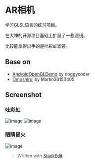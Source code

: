 
AR相机
===================================
学习GLSL语言的练习项目。
  
在大神的开源项目基础上扩展了一些滤镜。
  
比较能拿得出手的是吐彩虹滤镜。
  
Base on 
----------------------------------- 
* [AndroidOpenGLDemo](https://github.com/doggycoder/AndroidOpenGLDemo) by doggycoder
* [Omoshiroi](https://github.com/Martin20150405/Omoshiroi) by Martin20150405

Screenshot
-----------------------------------
### 吐彩虹
![image](https://github.com/SimonCherryGZ/ARCamera/raw/master/screenshots/GIF_1.gif)
![image](https://github.com/SimonCherryGZ/ARCamera/raw/master/screenshots/GIF_2.gif)

### 眼睛冒火
![image](https://github.com/SimonCherryGZ/ARCamera/raw/master/screenshots/GIF_3.gif)

> Written with [StackEdit](https://stackedit.io/).
